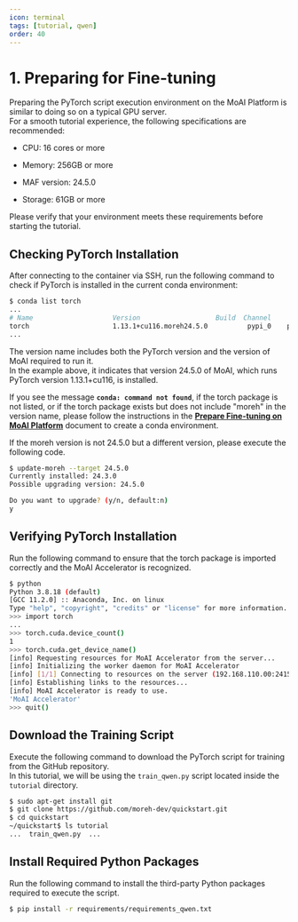 ```yaml
---
icon: terminal
tags: [tutorial, qwen]
order: 40
---
```


# 1. Preparing for Fine-tuning

Preparing the PyTorch script execution environment on the MoAI Platform is similar to doing so on a typical GPU server.<br>
For a smooth tutorial experience, the following specifications are recommended:

- CPU: 16 cores or more

- Memory: 256GB or more

- MAF version: 24.5.0

- Storage: 61GB or more

Please verify that your environment meets these requirements before starting the tutorial.

## Checking PyTorch Installation

After connecting to the container via SSH, run the following command to check if PyTorch is installed in the current conda environment:


```bash
$ conda list torch
...
# Name                    Version                   Build  Channel
torch                     1.13.1+cu116.moreh24.5.0          pypi_0    pypi
...
```
The version name includes both the PyTorch version and the version of MoAI required to run it.<br> In the example above, it indicates that version 24.5.0 of MoAI, which runs PyTorch version 1.13.1+cu116, is installed.

If you see the message **`conda: command not found`**, if the torch package is not listed, or if the torch package exists but does not include "moreh" in the version name, please follow the instructions in the **[Prepare Fine-tuning on MoAI Platform](/Supported_Documents/Prepare_Fine_tuning_MoAI.md)** document to create a conda environment.

If the moreh version is not 24.5.0 but a different version, please execute the following code.

```bash
$ update-moreh --target 24.5.0
Currently installed: 24.3.0
Possible upgrading version: 24.5.0

Do you want to upgrade? (y/n, default:n)
y
```

## Verifying PyTorch Installation

Run the following command to ensure that the torch package is imported correctly and the MoAI Accelerator is recognized.

```bash
$ python
Python 3.8.18 (default)
[GCC 11.2.0] :: Anaconda, Inc. on linux
Type "help", "copyright", "credits" or "license" for more information.
>>> import torch
...
>>> torch.cuda.device_count()
1
>>> torch.cuda.get_device_name()
[info] Requesting resources for MoAI Accelerator from the server...
[info] Initializing the worker daemon for MoAI Accelerator
[info] [1/1] Connecting to resources on the server (192.168.110.00:24158)...
[info] Establishing links to the resources...
[info] MoAI Accelerator is ready to use.
'MoAI Accelerator'
>>> quit()
```

## Download the Training Script

Execute the following command to download the PyTorch script for training from the GitHub repository.<br> In this tutorial, we will be using the `train_qwen.py` script located inside the `tutorial` directory.

```bash
$ sudo apt-get install git
$ git clone https://github.com/moreh-dev/quickstart.git
$ cd quickstart
~/quickstart$ ls tutorial
...  train_qwen.py  ...
```

## Install Required Python Packages

Run the following command to install the third-party Python packages required to execute the script.

```bash
$ pip install -r requirements/requirements_qwen.txt
```
